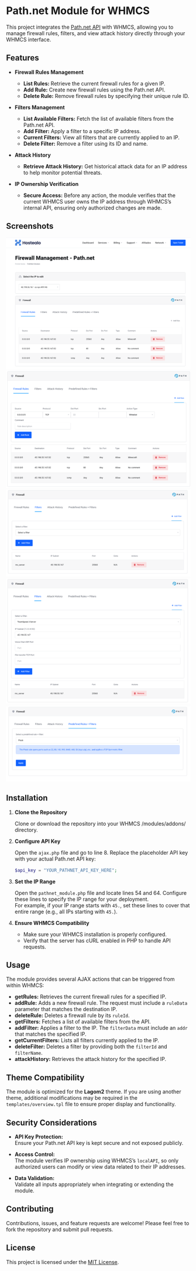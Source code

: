 # Path.net Module for WHMCS

This project integrates the [Path.net API](https://path.net) with WHMCS, allowing you to manage firewall rules, filters, and view attack history directly through your WHMCS interface.

## Features

- **Firewall Rules Management**
  - **List Rules:** Retrieve the current firewall rules for a given IP.
  - **Add Rule:** Create new firewall rules using the Path.net API.
  - **Delete Rule:** Remove firewall rules by specifying their unique rule ID.

- **Filters Management**
  - **List Available Filters:** Fetch the list of available filters from the Path.net API.
  - **Add Filter:** Apply a filter to a specific IP address.
  - **Current Filters:** View all filters that are currently applied to an IP.
  - **Delete Filter:** Remove a filter using its ID and name.

- **Attack History**
  - **Retrieve Attack History:** Get historical attack data for an IP address to help monitor potential threats.

- **IP Ownership Verification**
  - **Secure Access:** Before any action, the module verifies that the current WHMCS user owns the IP address through WHMCS’s internal API, ensuring only authorized changes are made.
 
## Screenshots
![Dashboard Screenshot](./screenshots/dashboard.png)
![Add Rule Screenshot](./screenshots/add_rule.png)
![Add Filter Screenshot](./screenshots/add_filter.png)
![Add Filter Selected Screenshot](./screenshots/add_filter_2.png)
![APredefined Rules Screenshot](./screenshots/predefined_rules.png)

## Installation

1. **Clone the Repository**

   Clone or download the repository into your WHMCS /modules/addons/ directory.

2. **Configure API Key**

   Open the `ajax.php` file and go to line 8. Replace the placeholder API key with your actual Path.net API key:
   ```php
   $api_key = "YOUR_PATHNET_API_KEY_HERE";
   ```

3. **Set the IP Range**

   Open the `pathnet_module.php` file and locate lines 54 and 64. Configure these lines to specify the IP range for your deployment.  
   For example, if your IP range starts with `45.`, set these lines to cover that entire range (e.g., all IPs starting with `45.`).

4. **Ensure WHMCS Compatibility**

   - Make sure your WHMCS installation is properly configured.
   - Verify that the server has cURL enabled in PHP to handle API requests.

## Usage

The module provides several AJAX actions that can be triggered from within WHMCS:

- **getRules:** Retrieves the current firewall rules for a specified IP.
- **addRule:** Adds a new firewall rule. The request must include a `ruleData` parameter that matches the destination IP.
- **deleteRule:** Deletes a firewall rule by its `ruleId`.
- **getFilters:** Fetches a list of available filters from the API.
- **addFilter:** Applies a filter to the IP. The `filterData` must include an `addr` that matches the specified IP.
- **getCurrentFilters:** Lists all filters currently applied to the IP.
- **deleteFilter:** Deletes a filter by providing both the `filterId` and `filterName`.
- **attackHistory:** Retrieves the attack history for the specified IP.

## Theme Compatibility

The module is optimized for the **Lagom2** theme. If you are using another theme, additional modifications may be required in the `templates/overview.tpl` file to ensure proper display and functionality.

## Security Considerations

- **API Key Protection:**  
  Ensure your Path.net API key is kept secure and not exposed publicly.
  
- **Access Control:**  
  The module verifies IP ownership using WHMCS’s `localAPI`, so only authorized users can modify or view data related to their IP addresses.
  
- **Data Validation:**  
  Validate all inputs appropriately when integrating or extending the module.

## Contributing

Contributions, issues, and feature requests are welcome! Please feel free to fork the repository and submit pull requests.

## License

This project is licensed under the [MIT License](LICENSE).

